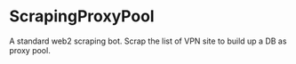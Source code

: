 # ScrapingProxyPool
A standard web2 scraping bot. Scrap the list of VPN site to build up a DB as proxy pool.

